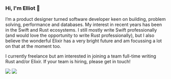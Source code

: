 ### Hi, I'm Elliot 👋

I’m a product designer turned software developer keen on building, problem solving, performance and databases. My interest in recent years has been in the Swift and Rust ecosystems. I still mostly write Swift professionally (and would love the opportunity to write Rust professionally), but I also believe the wonderful Elixir has a very bright future and am focussing a lot on that at the moment too.

I currently freelance but am interested in joining a team full-time writing Rust and/or Elixir. If your team is hiring, please get in touch!

[![](https://img.shields.io/badge/Email-elliotekj%40mailbox.org-blue)](mailto:elliotekj@mailbox.org)
[![](https://img.shields.io/badge/Blog-elliotekj.com-blue)](https://elliotekj.com)

<!--
---

#### Running metrics (7 days) -->

<!--START_SECTION:waka-->
<!--END_SECTION:waka-->

<!--
**elliotekj/elliotekj** is a ✨ _special_ ✨ repository because its `README.md` (this file) appears on your GitHub profile.

Here are some ideas to get you started:

- 🔭 I’m currently working on ...
- 🌱 I’m currently learning ...
- 👯 I’m looking to collaborate on ...
- 🤔 I’m looking for help with ...
- 💬 Ask me about ...
- 📫 How to reach me: ...
- 😄 Pronouns: ...
- ⚡ Fun fact: ...
-->
